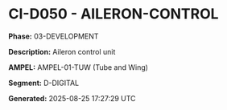 # CI-D050 - AILERON-CONTROL

**Phase:** 03-DEVELOPMENT

**Description:** Aileron control unit

**AMPEL:** AMPEL-01-TUW (Tube and Wing)

**Segment:** D-DIGITAL

**Generated:** 2025-08-25 17:27:29 UTC
